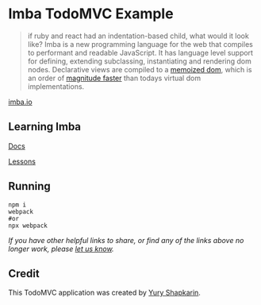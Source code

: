 # Imba TodoMVC Example

> if ruby and react had an indentation-based child, what would it look like? Imba is a new programming language for the web that compiles to performant and readable JavaScript. It has language level support for defining, extending subclassing, instantiating and rendering dom nodes.
> Declarative views are compiled to a [memoized dom](http://imba.io/guides/advanced/performance#performance), which is an order of [magnitude faster](https://somebee.github.io/dom-reconciler-bench/index.html) than todays virtual dom implementations. 

[imba.io](http://imba.io)

## Learning Imba

[Docs](http://imba.io/guides/essentials/introduction)

[Lessons](https://scrimba.com)


## Running

```
npm i
webpack
#or
npx webpack 
```

_If you have other helpful links to share, or find any of the links above no longer work, please [let us know](https://github.com/tastejs/todomvc/issues)._


## Credit

This TodoMVC application was created by [Yury Shapkarin](http://shapkarin.me).
